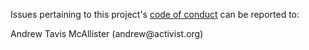 Issues pertaining to this project's [code of conduct](https://github.com/activist-org/activist/blob/main/.github/CODE_OF_CONDUCT.md) can be reported to:

Andrew Tavis McAllister (andrew@activist<nolink>.org)
